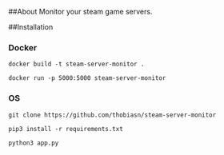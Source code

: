 ##About
Monitor your steam game servers. 

##Installation
### Docker
`docker build -t steam-server-monitor .`

`docker run -p 5000:5000 steam-server-monitor`
### OS
`git clone https://github.com/thobiasn/steam-server-monitor`

`pip3 install -r requirements.txt`

`python3 app.py`